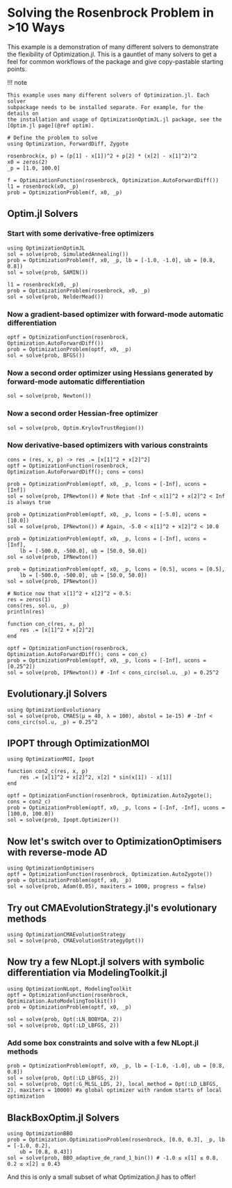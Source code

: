 # Solving the Rosenbrock Problem in >10 Ways

This example is a demonstration of many different solvers to demonstrate the
flexibility of Optimization.jl. This is a gauntlet of many solvers to get a feel
for common workflows of the package and give copy-pastable starting points.

!!! note
    
    This example uses many different solvers of Optimization.jl. Each solver
    subpackage needs to be installed separate. For example, for the details on
    the installation and usage of OptimizationOptimJL.jl package, see the
    [Optim.jl page](@ref optim).

```@example rosenbrock
# Define the problem to solve
using Optimization, ForwardDiff, Zygote

rosenbrock(x, p) = (p[1] - x[1])^2 + p[2] * (x[2] - x[1]^2)^2
x0 = zeros(2)
_p = [1.0, 100.0]

f = OptimizationFunction(rosenbrock, Optimization.AutoForwardDiff())
l1 = rosenbrock(x0, _p)
prob = OptimizationProblem(f, x0, _p)
```

## Optim.jl Solvers

### Start with some derivative-free optimizers

```@example rosenbrock
using OptimizationOptimJL
sol = solve(prob, SimulatedAnnealing())
prob = OptimizationProblem(f, x0, _p, lb = [-1.0, -1.0], ub = [0.8, 0.8])
sol = solve(prob, SAMIN())

l1 = rosenbrock(x0, _p)
prob = OptimizationProblem(rosenbrock, x0, _p)
sol = solve(prob, NelderMead())
```

### Now a gradient-based optimizer with forward-mode automatic differentiation

```@example rosenbrock
optf = OptimizationFunction(rosenbrock, Optimization.AutoForwardDiff())
prob = OptimizationProblem(optf, x0, _p)
sol = solve(prob, BFGS())
```

### Now a second order optimizer using Hessians generated by forward-mode automatic differentiation

```@example rosenbrock
sol = solve(prob, Newton())
```

### Now a second order Hessian-free optimizer

```@example rosenbrock
sol = solve(prob, Optim.KrylovTrustRegion())
```

### Now derivative-based optimizers with various constraints

```@example rosenbrock
cons = (res, x, p) -> res .= [x[1]^2 + x[2]^2]
optf = OptimizationFunction(rosenbrock, Optimization.AutoForwardDiff(); cons = cons)

prob = OptimizationProblem(optf, x0, _p, lcons = [-Inf], ucons = [Inf])
sol = solve(prob, IPNewton()) # Note that -Inf < x[1]^2 + x[2]^2 < Inf is always true

prob = OptimizationProblem(optf, x0, _p, lcons = [-5.0], ucons = [10.0])
sol = solve(prob, IPNewton()) # Again, -5.0 < x[1]^2 + x[2]^2 < 10.0

prob = OptimizationProblem(optf, x0, _p, lcons = [-Inf], ucons = [Inf],
    lb = [-500.0, -500.0], ub = [50.0, 50.0])
sol = solve(prob, IPNewton())

prob = OptimizationProblem(optf, x0, _p, lcons = [0.5], ucons = [0.5],
    lb = [-500.0, -500.0], ub = [50.0, 50.0])
sol = solve(prob, IPNewton())

# Notice now that x[1]^2 + x[2]^2 ≈ 0.5:
res = zeros(1)
cons(res, sol.u, _p)
println(res)
```

```@example rosenbrock
function con_c(res, x, p)
    res .= [x[1]^2 + x[2]^2]
end

optf = OptimizationFunction(rosenbrock, Optimization.AutoForwardDiff(); cons = con_c)
prob = OptimizationProblem(optf, x0, _p, lcons = [-Inf], ucons = [0.25^2])
sol = solve(prob, IPNewton()) # -Inf < cons_circ(sol.u, _p) = 0.25^2
```

## Evolutionary.jl Solvers

```@example rosenbrock
using OptimizationEvolutionary
sol = solve(prob, CMAES(μ = 40, λ = 100), abstol = 1e-15) # -Inf < cons_circ(sol.u, _p) = 0.25^2
```

## IPOPT through OptimizationMOI

```@example rosenbrock
using OptimizationMOI, Ipopt

function con2_c(res, x, p)
    res .= [x[1]^2 + x[2]^2, x[2] * sin(x[1]) - x[1]]
end

optf = OptimizationFunction(rosenbrock, Optimization.AutoZygote(); cons = con2_c)
prob = OptimizationProblem(optf, x0, _p, lcons = [-Inf, -Inf], ucons = [100.0, 100.0])
sol = solve(prob, Ipopt.Optimizer())
```

## Now let's switch over to OptimizationOptimisers with reverse-mode AD

```@example rosenbrock
using OptimizationOptimisers
optf = OptimizationFunction(rosenbrock, Optimization.AutoZygote())
prob = OptimizationProblem(optf, x0, _p)
sol = solve(prob, Adam(0.05), maxiters = 1000, progress = false)
```

## Try out CMAEvolutionStrategy.jl's evolutionary methods

```@example rosenbrock
using OptimizationCMAEvolutionStrategy
sol = solve(prob, CMAEvolutionStrategyOpt())
```

## Now try a few NLopt.jl solvers with symbolic differentiation via ModelingToolkit.jl

```@example rosenbrock
using OptimizationNLopt, ModelingToolkit
optf = OptimizationFunction(rosenbrock, Optimization.AutoModelingToolkit())
prob = OptimizationProblem(optf, x0, _p)

sol = solve(prob, Opt(:LN_BOBYQA, 2))
sol = solve(prob, Opt(:LD_LBFGS, 2))
```

### Add some box constraints and solve with a few NLopt.jl methods

```@example rosenbrock
prob = OptimizationProblem(optf, x0, _p, lb = [-1.0, -1.0], ub = [0.8, 0.8])
sol = solve(prob, Opt(:LD_LBFGS, 2))
sol = solve(prob, Opt(:G_MLSL_LDS, 2), local_method = Opt(:LD_LBFGS, 2), maxiters = 10000) #a global optimizer with random starts of local optimization
```

## BlackBoxOptim.jl Solvers

```@example rosenbrock
using OptimizationBBO
prob = Optimization.OptimizationProblem(rosenbrock, [0.0, 0.3], _p, lb = [-1.0, 0.2],
    ub = [0.8, 0.43])
sol = solve(prob, BBO_adaptive_de_rand_1_bin()) # -1.0 ≤ x[1] ≤ 0.8, 0.2 ≤ x[2] ≤ 0.43
```

And this is only a small subset of what Optimization.jl has to offer!
